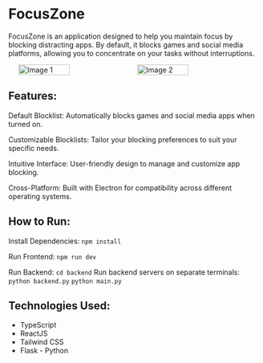 # FocusZone
FocusZone is an application designed to help you maintain focus by blocking distracting apps. By default, it blocks games and social media platforms, allowing you to concentrate on your tasks without interruptions.

<div style="display: flex; justify-content: center;">
    <img src="https://github.com/user-attachments/assets/b241a0a2-1f31-4ee5-9c4b-c5a931d8e6d1" alt="Image 1" style="width: 45%; margin-right: 5px;">
    <img src="https://github.com/user-attachments/assets/1da9ea61-1f5d-47b4-aabc-29f170385a04" alt="Image 2" style="width: 45%; margin-left: 5px;">
</div>


## Features:
<p>Default Blocklist: Automatically blocks games and social media apps when turned on.</p>
<p>Customizable Blocklists: Tailor your blocking preferences to suit your specific needs.</p>
<p>Intuitive Interface: User-friendly design to manage and customize app blocking.</p>
<p>Cross-Platform: Built with Electron for compatibility across different operating systems.</p>

## How to Run:
Install Dependencies:
``npm install``

Run Frontend:
``npm run dev``

Run Backend:
``cd backend``
Run backend servers on separate terminals:
``python backend.py``
``python main.py``

## Technologies Used:
<ul>
    <li>TypeScript</li>
    <li>ReactJS</li>
    <li>Tailwind CSS</li>
    <li>Flask - Python</li>
</ul>
